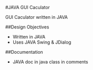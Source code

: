 #JAVA GUI Caculator

GUI Caculator written in JAVA

##Design Objectives

* Written in JAVA
* Uses JAVA Swing & JDialog

##Documentation
* JAVA doc in java class in comments
